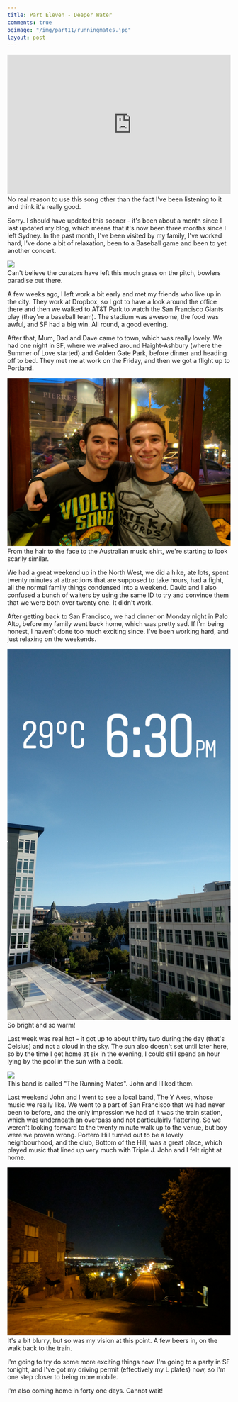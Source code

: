 ```yaml
---
title: Part Eleven - Deeper Water
comments: true
ogimage: "/img/part11/runningmates.jpg"
layout: post
---
```


<div class="ui one column stackable center aligned grid">
    <div class="row">
        <div class="column">
            <div class="video-container"><iframe width="560" height="315" src="https://www.youtube.com/embed/sXDgMmA7FXM" frameborder="0" allowfullscreen></iframe></div>
        </div>
    </div>
    <div class="caption">
        <div class="column">
            No real reason to use this song other than the fact I've been listening to it and think it's really good.
        </div>
    </div>
</div>

Sorry. I should have updated this sooner - it's been about a month since I last updated my blog, which means that it's now been three months since I left Sydney. In the past month, I've been visited by my family, I've worked hard, I've done a bit of relaxation, been to a Baseball game and been to yet another concert.

<img src="/img/part11/baseball.jpg" class="ui centered large image" />
<div class="caption">
    Can't believe the curators have left this much grass on the pitch, bowlers paradise out there.
</div>

<!--break-->

A few weeks ago, I left work a bit early and met my friends who live up in the city. They work at Dropbox, so I got to have a look around the office there and then we walked to AT&T Park to watch the San Francisco Giants play (they're a baseball team). The stadium was awesome, the food was awful, and SF had a big win. All round, a good evening.

After that, Mum, Dad and Dave came to town, which was really lovely. We had one night in SF, where we walked around Haight-Ashbury (where the Summer of Love started) and Golden Gate Park, before dinner and heading off to bed. They met me at work on the Friday, and then we got a flight up to Portland.

<img src="/img/part11/dave.jpg" class="ui centered large image" />
<div class="caption">
    From the hair to the face to the Australian music shirt, we're starting to look scarily similar.
</div>

We had a great weekend up in the North West, we did a hike, ate lots, spent twenty minutes at attractions that are supposed to take hours, had a fight, all the normal family things condensed into a weekend. David and I also confused a bunch of waiters by using the same ID to try and convince them that we were both over twenty one. It didn't work.


After getting back to San Francisco, we had dinner on Monday night in Palo Alto, before my family went back home, which was pretty sad. If I'm being honest, I haven't done too much exciting since. I've been working hard, and just relaxing on the weekends. 

<img src="/img/part11/temp.jpg" class="ui centered large image" />
<div class="caption">
    So bright and so warm!
</div>

Last week was real hot - it got up to about thirty two during the day (that's Celsius) and not a cloud in the sky. The sun also doesn't set until later here, so by the time I get home at six in the evening, I could still spend an hour lying by the pool in the sun with a book. 

<img src="/img/part11/runningmates.jpg" class="ui centered large image" />
<div class="caption">
    This band is called "The Running Mates". John and I liked them.
</div>

Last weekend John and I went to see a local band, The Y Axes, whose music we really like. We went to a part of San Francisco that we had never been to before, and the only impression we had of it was the train station, which was underneath an overpass and not particulairly flattering. So we weren't looking forward to the twenty minute walk up to the venue, but boy were we proven wrong. Portero Hill turned out to be a lovely neighbourhood, and the club, Bottom of the Hill, was a great place, which played music that lined up very much with Triple J. John and I felt right at home.

<img src="/img/part11/sf.jpg" class="ui centered large image" />
<div class="caption">
    It's a bit blurry, but so was my vision at this point. A few beers in, on the walk back to the train.
</div>

I'm going to try do some more exciting things now. I'm going to a party in SF tonight, and I've got my driving permit (effectively my L plates) now, so I'm one step closer to being more mobile.

I'm also coming home in forty one days. Cannot wait!